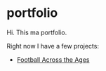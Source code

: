 # portfolio

Hi. This ma portfolio.

Right now I have a few projects:

* [Football Across the Ages](https://github.com/chickchetwynd/portfolio/blob/main/football_across_the_ages.md)
